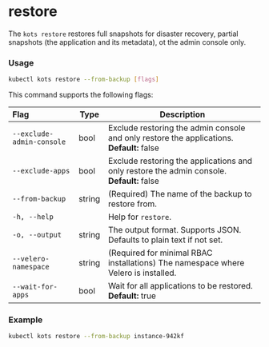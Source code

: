# restore

The `kots restore` restores full snapshots for disaster recovery, partial snapshots (the application and its metadata), ot the admin console only.

### Usage

```bash
kubectl kots restore --from-backup [flags]
```

This command supports the following flags:

| Flag                        | Type   | Description                                                                                   |
| :-------------------------- | ------ | --------------------------------------------------------------------------------------------- |
| `--exclude-admin-console`   | bool   | Exclude restoring the admin console and only restore the applications. **Default:** false |
| `--exclude-apps`            | bool   | Exclude restoring the applications and only restore the admin console. **Default:** false |
| `--from-backup`             | string | (Required) The name of the backup to restore from. |
| `-h, --help`                |        | Help for `restore`.                                                                              |
| `-o, --output`              | string | The output format. Supports JSON. Defaults to plain text if not set. |
| `--velero-namespace`        | string | (Required for minimal RBAC installations) The namespace where Velero is installed. |
| `--wait-for-apps`           | bool   | Wait for all applications to be restored. **Default:** true |

### Example

```bash
kubectl kots restore --from-backup instance-942kf
```
